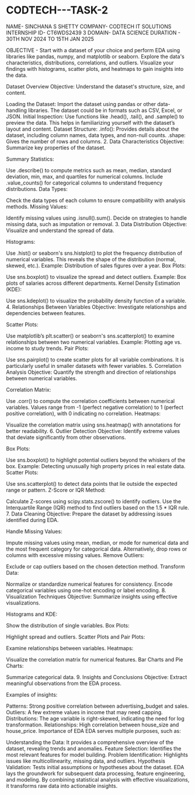 # CODTECH---TASK-2

NAME- SINCHANA S SHETTY
COMPANY- CODTECH IT SOLUTIONS
INTERNSHIP ID- CT6WDS2439
3 DOMAIN- DATA SCIENCE
DURATION - 30TH NOV 2024 TO 15TH JAN 2025

OBJECTIVE - Start with a dataset of your choice and perform EDA using libraries like pandas, numpy, and matplotlib or seaborn. Explore the data's characteristics, distributions, correlations, and outliers. Visualize your findings with histograms, scatter plots, and heatmaps to gain insights into the data.

Dataset Overview Objective: Understand the dataset's structure, size, and content.

Loading the Dataset: Import the dataset using pandas or other data-handling libraries. The dataset could be in formats such as CSV, Excel, or JSON. Initial Inspection: Use functions like .head(), .tail(), and .sample() to preview the data. This helps in familiarizing yourself with the dataset’s layout and content. Dataset Structure: .info(): Provides details about the dataset, including column names, data types, and non-null counts. .shape: Gives the number of rows and columns. 2. Data Characteristics Objective: Summarize key properties of the dataset.

Summary Statistics:

Use .describe() to compute metrics such as mean, median, standard deviation, min, max, and quartiles for numerical columns. Include .value_counts() for categorical columns to understand frequency distributions. Data Types:

Check the data types of each column to ensure compatibility with analysis methods. Missing Values:

Identify missing values using .isnull().sum(). Decide on strategies to handle missing data, such as imputation or removal. 3. Data Distribution Objective: Visualize and understand the spread of data.

Histograms:

Use .hist() or seaborn's sns.histplot() to plot the frequency distribution of numerical variables. This reveals the shape of the distribution (normal, skewed, etc.). Example: Distribution of sales figures over a year. Box Plots:

Use sns.boxplot() to visualize the spread and detect outliers. Example: Box plots of salaries across different departments. Kernel Density Estimation (KDE):

Use sns.kdeplot() to visualize the probability density function of a variable. 4. Relationships Between Variables Objective: Investigate relationships and dependencies between features.

Scatter Plots:

Use matplotlib’s plt.scatter() or seaborn's sns.scatterplot() to examine relationships between two numerical variables. Example: Plotting age vs. income to study trends. Pair Plots:

Use sns.pairplot() to create scatter plots for all variable combinations. It is particularly useful in smaller datasets with fewer variables. 5. Correlation Analysis Objective: Quantify the strength and direction of relationships between numerical variables.

Correlation Matrix:

Use .corr() to compute the correlation coefficients between numerical variables. Values range from -1 (perfect negative correlation) to 1 (perfect positive correlation), with 0 indicating no correlation. Heatmaps:

Visualize the correlation matrix using sns.heatmap() with annotations for better readability. 6. Outlier Detection Objective: Identify extreme values that deviate significantly from other observations.

Box Plots:

Use sns.boxplot() to highlight potential outliers beyond the whiskers of the box. Example: Detecting unusually high property prices in real estate data. Scatter Plots:

Use sns.scatterplot() to detect data points that lie outside the expected range or pattern. Z-Score or IQR Method:

Calculate Z-scores using scipy.stats.zscore() to identify outliers. Use the Interquartile Range (IQR) method to find outliers based on the 1.5 * IQR rule. 7. Data Cleaning Objective: Prepare the dataset by addressing issues identified during EDA.

Handle Missing Values:

Impute missing values using mean, median, or mode for numerical data and the most frequent category for categorical data. Alternatively, drop rows or columns with excessive missing values. Remove Outliers:

Exclude or cap outliers based on the chosen detection method. Transform Data:

Normalize or standardize numerical features for consistency. Encode categorical variables using one-hot encoding or label encoding. 8. Visualization Techniques Objective: Summarize insights using effective visualizations.

Histograms and KDE:

Show the distribution of single variables. Box Plots:

Highlight spread and outliers. Scatter Plots and Pair Plots:

Examine relationships between variables. Heatmaps:

Visualize the correlation matrix for numerical features. Bar Charts and Pie Charts:

Summarize categorical data. 9. Insights and Conclusions Objective: Extract meaningful observations from the EDA process.

Examples of insights:

Patterns: Strong positive correlation between advertising_budget and sales. Outliers: A few extreme values in income that may need capping. Distributions: The age variable is right-skewed, indicating the need for log transformation. Relationships: High correlation between house_size and house_price. Importance of EDA EDA serves multiple purposes, such as:

Understanding the Data: It provides a comprehensive overview of the dataset, revealing trends and anomalies. Feature Selection: Identifies the most relevant features for model building. Problem Identification: Highlights issues like multicollinearity, missing data, and outliers. Hypothesis Validation: Tests initial assumptions or hypotheses about the dataset. EDA lays the groundwork for subsequent data processing, feature engineering, and modeling. By combining statistical analysis with effective visualizations, it transforms raw data into actionable insights.
